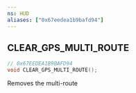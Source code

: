 ```yaml
---
ns: HUD
aliases: ["0x67eedea1b9bafd94"]
---
```

## CLEAR_GPS_MULTI_ROUTE

```c
// 0x67EEDEA1B9BAFD94
void CLEAR_GPS_MULTI_ROUTE();
```

Removes the multi-route


